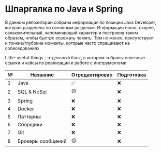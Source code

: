 # Шпаргалка по Java и Spring
В данном репозитории собрана информация по позиции Java Developer, которая разделена по основным разделам.
Информация носит, скорее, ознакомительный, напоминающий характер и построена таким образом, чтобы быстро освежать память.
Тем не менее, присутствуют и тонкие/глубокие моменты, которые часто спрашивают на собеседованиях

Little-useful-things - отдельный блок, в котором собраны полезные ссылки и кейсы по реализации и работе с инструментами

| № | Название | Отредактирован | Подготовка |
|---|----------|----------------|------------|
| 1 | Java | :white_check_mark: |    :x:    |
| 2 | SQL & NoSql | 🟡 |    :x:    |
| 3 | Spring | :x: |    :x:    |
| 4 | Docker | :x: |    :x:    |
| 5 | Паттерны | :x: |    :x:    |
| 6 | Сборщики | :x: |    :x:    |
| 7 | Git | :x: |    :x:    |
| 8 | Брокеры сообщений | 🟡 |    :x:    |
